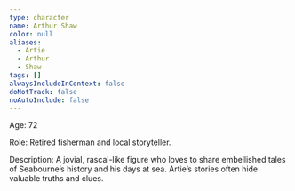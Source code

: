 ```yaml
---
type: character
name: Arthur Shaw
color: null
aliases:
  - Artie
  - Arthur
  - Shaw
tags: []
alwaysIncludeInContext: false
doNotTrack: false
noAutoInclude: false
---
```

Age: 72

Role: Retired fisherman and local storyteller.

Description: A jovial, rascal-like figure who loves to share embellished tales of Seabourne’s history and his days at sea. Artie’s stories often hide valuable truths and clues.